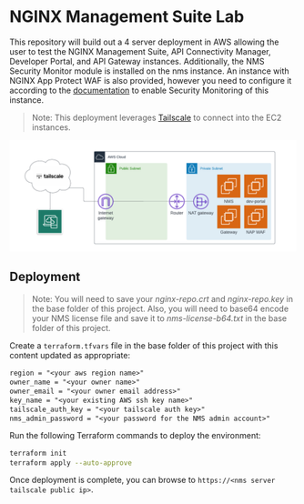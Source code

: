 # NGINX Management Suite Lab

This repository will build out a 4 server deployment in AWS allowing the user to test the NGINX Management Suite, API Connectivity Manager, Developer Portal, and API Gateway instances. Additionally, the NMS Security Monitor module is installed on the nms instance. An instance with NGINX App Protect WAF is also provided, however you need to configure it according to the [documentation](https://docs.nginx.com/nginx-management-suite/admin-guides/installation/install-guide/#configure-data-plane-for-security-monitoring) to enable Security Monitoring of this instance.

> Note: This deployment leverages [Tailscale](https://tailscale.com/) to connect into the EC2 instances.

![Lab diagram](./NMS_ACM_lab_env.png)

## Deployment

> Note: You will need to save your *nginx-repo.crt* and *nginx-repo.key* in the base folder of this project. Also, you will need to base64 encode your NMS license file and save it to *nms-license-b64.txt* in the base folder of this project.

Create a `terraform.tfvars` file in the base folder of this project with this content updated as appropriate:

```
region = "<your aws region name>"
owner_name = "<your owner name>"
owner_email = "<your owner email address>"
key_name = "<your existing AWS ssh key name>"
tailscale_auth_key = "<your tailscale auth key>"
nms_admin_password = "<your password for the NMS admin account>"
```

Run the following Terraform commands to deploy the environment:

```bash
terraform init
terraform apply --auto-approve
```

Once deployment is complete, you can browse to `https://<nms server tailscale public ip>`.
